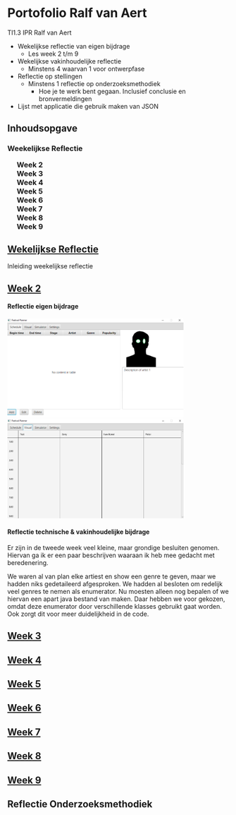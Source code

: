 # Portofolio Ralf van Aert
TI1.3 IPR Ralf van Aert

- Wekelijkse reflectie van eigen bijdrage
    - Les week 2 t/m 9
- Wekelijkse vakinhoudelijke reflectie
    - Minstens 4 waarvan 1 voor ontwerpfase
- Reflectie op stellingen
    - Minstens 1 reflectie op onderzoeksmethodiek
        - Hoe je te werk bent gegaan. Inclusief conclusie en bronvermeldingen
- Lijst met applicatie die gebruik maken van JSON
## Inhoudsopgave
<div id="TOC">
<h3>
        <a href="#weekly"> Weekelijkse Reflectie</a>
    <ul>
        <li>
            <a href="#week2">Week 2</a>  
        </li>
        <li>
            <a href="#week3">Week 3</a>  
        </li>
        <li>
            <a href="#week4">Week 4</a>  
        </li>
        <li>
            <a href="#week5">Week 5</a>  
        </li>
        <li>
            <a href="#week6">Week 6</a>  
        </li>
        <li>
            <a href="#week7">Week 7</a>  
        </li>
        <li>
            <a href="#week8">Week 8</a>  
        </li>
        <li>
            <a href="#week9">Week 9</a>  
        </li>
    </ul>
</div>

<div id="weekly">
    <h2>
        <a href="TOC">Wekelijkse Reflectie</a>
    </h2>
</div>
Inleiding weekelijkse reflectie

<div id="week2">
    <h2>
        <a href="TOC">Week 2</a>
    </h2>
</div>

#### Reflectie eigen bijdrage
<img src="scheduleTabExample1.png" alt="Schedule Tab Progress" width="400"/>
<img src="visualTabExample1.png" alt="Visual Tab Progress" width="400"/>

#### Reflectie technische & vakinhoudelijke bijdrage
Er zijn in de tweede week veel kleine, maar grondige besluiten genomen. Hiervan ga ik er een paar beschrijven waaraan ik heb mee gedacht met beredenering.

We waren al van plan elke artiest en show een genre te geven, maar we hadden niks gedetaileerd afgesproken. We hadden al besloten om redelijk veel genres te nemen als enumerator. Nu moesten alleen nog bepalen of we hiervan een apart java bestand van maken. Daar hebben we voor gekozen, omdat deze enumerator door verschillende klasses gebruikt gaat worden. Ook zorgt dit voor meer duidelijkheid in de code.



<div id="week3">
    <h2>
        <a href="TOC">Week 3</a>
    </h2>
</div>
<div id="week4">
    <h2>
        <a href="TOC">Week 4</a>
    </h2>
</div>
<div id="week5">
    <h2>
        <a href="TOC">Week 5</a>
    </h2>
</div>
<div id="week6">
    <h2>
        <a href="TOC">Week 6</a>
    </h2>
</div>
<div id="week7">
    <h2>
        <a href="TOC">Week 7</a>
    </h2>
</div>
<div id="week8">
    <h2>
        <a href="TOC">Week 8</a>
    </h2>
</div>
<div id="week9">
    <h2>
        <a href="TOC">Week 9</a>
    </h2>
</div>


## Reflectie Onderzoeksmethodiek
